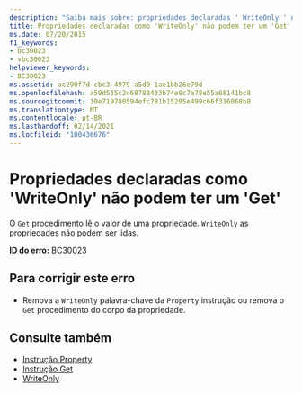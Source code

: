 ```yaml
---
description: "Saiba mais sobre: propriedades declaradas ' WriteOnly ' não podem ter ' Get '"
title: Propriedades declaradas como 'WriteOnly' não podem ter um 'Get'
ms.date: 07/20/2015
f1_keywords:
- bc30023
- vbc30023
helpviewer_keywords:
- BC30023
ms.assetid: ac290f7d-cbc3-4979-a5d9-1ae1bb26e79d
ms.openlocfilehash: a59d535c2c68788433b74e9c7a78e55a68141bc8
ms.sourcegitcommit: 10e719780594efc781b15295e499c66f316068b8
ms.translationtype: MT
ms.contentlocale: pt-BR
ms.lasthandoff: 02/14/2021
ms.locfileid: "100436676"
---
```

# <a name="properties-declared-writeonly-cannot-have-a-get"></a>Propriedades declaradas como 'WriteOnly' não podem ter um 'Get'

O `Get` procedimento lê o valor de uma propriedade. `WriteOnly` as propriedades não podem ser lidas.  
  
 **ID do erro:** BC30023  
  
## <a name="to-correct-this-error"></a>Para corrigir este erro  
  
- Remova a `WriteOnly` palavra-chave da `Property` instrução ou remova o `Get` procedimento do corpo da propriedade.  
  
## <a name="see-also"></a>Consulte também

- [Instrução Property](../language-reference/statements/property-statement.md)
- [Instrução Get](../language-reference/statements/get-statement.md)
- [WriteOnly](../language-reference/modifiers/writeonly.md)
